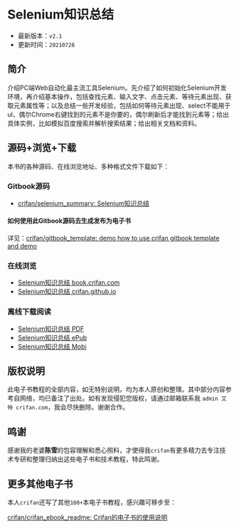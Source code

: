 # Selenium知识总结

* 最新版本：`v2.1`
* 更新时间：`20210728`

## 简介

介绍PC端Web自动化最主流工具Selenium。先介绍了如何初始化Selenium开发环境，再介绍基本操作，包括查找元素、输入文字、点击元素、等待元素出现、获取元素属性等；以及总结一些开发经验，包括如何等待元素出现、select不能用于ul、偶尔Chrome右键找到的元素不是你要的，偶尔刷新后才能找到元素等；给出具体实例，比如模拟百度搜索并解析搜索结果；给出相关文档和资料。

## 源码+浏览+下载

本书的各种源码、在线浏览地址、多种格式文件下载如下：

### Gitbook源码

* [crifan/selenium_summary: Selenium知识总结](https://github.com/crifan/selenium_summary)

#### 如何使用此Gitbook源码去生成发布为电子书

详见：[crifan/gitbook_template: demo how to use crifan gitbook template and demo](https://github.com/crifan/gitbook_template)

### 在线浏览

* [Selenium知识总结 book.crifan.com](https://book.crifan.com/books/selenium_summary/website)
* [Selenium知识总结 crifan.github.io](https://crifan.github.io/selenium_summary/website)

### 离线下载阅读

* [Selenium知识总结 PDF](https://book.crifan.com/books/selenium_summary/pdf/selenium_summary.pdf)
* [Selenium知识总结 ePub](https://book.crifan.com/books/selenium_summary/epub/selenium_summary.epub)
* [Selenium知识总结 Mobi](https://book.crifan.com/books/selenium_summary/mobi/selenium_summary.mobi)

## 版权说明

此电子书教程的全部内容，如无特别说明，均为本人原创和整理。其中部分内容参考自网络，均已备注了出处。如有发现侵犯您版权，请通过邮箱联系我 `admin 艾特 crifan.com`，我会尽快删除。谢谢合作。

## 鸣谢

感谢我的老婆**陈雪**的包容理解和悉心照料，才使得我`crifan`有更多精力去专注技术专研和整理归纳出这些电子书和技术教程，特此鸣谢。

## 更多其他电子书

本人`crifan`还写了其他`100+`本电子书教程，感兴趣可移步至：

[crifan/crifan_ebook_readme: Crifan的电子书的使用说明](https://github.com/crifan/crifan_ebook_readme)
